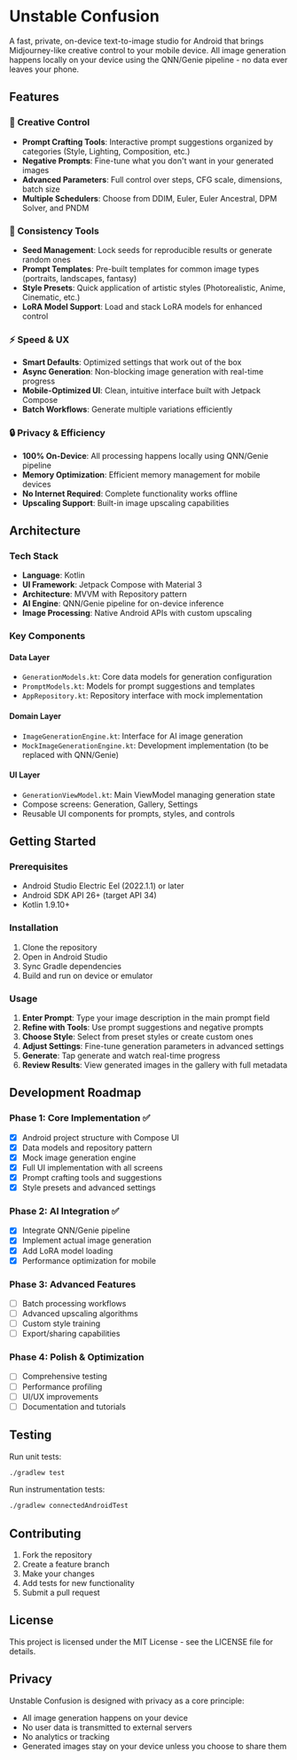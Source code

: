 # Unstable Confusion

A fast, private, on-device text-to-image studio for Android that brings Midjourney-like creative control to your mobile device. All image generation happens locally on your device using the QNN/Genie pipeline - no data ever leaves your phone.

## Features

### 🎨 Creative Control
- **Prompt Crafting Tools**: Interactive prompt suggestions organized by categories (Style, Lighting, Composition, etc.)
- **Negative Prompts**: Fine-tune what you don't want in your generated images
- **Advanced Parameters**: Full control over steps, CFG scale, dimensions, batch size
- **Multiple Schedulers**: Choose from DDIM, Euler, Euler Ancestral, DPM Solver, and PNDM

### 🔄 Consistency Tools
- **Seed Management**: Lock seeds for reproducible results or generate random ones
- **Prompt Templates**: Pre-built templates for common image types (portraits, landscapes, fantasy)
- **Style Presets**: Quick application of artistic styles (Photorealistic, Anime, Cinematic, etc.)
- **LoRA Model Support**: Load and stack LoRA models for enhanced control

### ⚡ Speed & UX
- **Smart Defaults**: Optimized settings that work out of the box
- **Async Generation**: Non-blocking image generation with real-time progress
- **Mobile-Optimized UI**: Clean, intuitive interface built with Jetpack Compose
- **Batch Workflows**: Generate multiple variations efficiently

### 🔒 Privacy & Efficiency
- **100% On-Device**: All processing happens locally using QNN/Genie pipeline
- **Memory Optimization**: Efficient memory management for mobile devices
- **No Internet Required**: Complete functionality works offline
- **Upscaling Support**: Built-in image upscaling capabilities

## Architecture

### Tech Stack
- **Language**: Kotlin
- **UI Framework**: Jetpack Compose with Material 3
- **Architecture**: MVVM with Repository pattern
- **AI Engine**: QNN/Genie pipeline for on-device inference
- **Image Processing**: Native Android APIs with custom upscaling

### Key Components

#### Data Layer
- `GenerationModels.kt`: Core data models for generation configuration
- `PromptModels.kt`: Models for prompt suggestions and templates
- `AppRepository.kt`: Repository interface with mock implementation

#### Domain Layer
- `ImageGenerationEngine.kt`: Interface for AI image generation
- `MockImageGenerationEngine.kt`: Development implementation (to be replaced with QNN/Genie)

#### UI Layer
- `GenerationViewModel.kt`: Main ViewModel managing generation state
- Compose screens: Generation, Gallery, Settings
- Reusable UI components for prompts, styles, and controls

## Getting Started

### Prerequisites
- Android Studio Electric Eel (2022.1.1) or later
- Android SDK API 26+ (target API 34)
- Kotlin 1.9.10+

### Installation
1. Clone the repository
2. Open in Android Studio
3. Sync Gradle dependencies
4. Build and run on device or emulator

### Usage
1. **Enter Prompt**: Type your image description in the main prompt field
2. **Refine with Tools**: Use prompt suggestions and negative prompts
3. **Choose Style**: Select from preset styles or create custom ones
4. **Adjust Settings**: Fine-tune generation parameters in advanced settings
5. **Generate**: Tap generate and watch real-time progress
6. **Review Results**: View generated images in the gallery with full metadata

## Development Roadmap

### Phase 1: Core Implementation ✅
- [x] Android project structure with Compose UI
- [x] Data models and repository pattern
- [x] Mock image generation engine
- [x] Full UI implementation with all screens
- [x] Prompt crafting tools and suggestions
- [x] Style presets and advanced settings

### Phase 2: AI Integration ✅
- [x] Integrate QNN/Genie pipeline
- [x] Implement actual image generation
- [x] Add LoRA model loading
- [x] Performance optimization for mobile

### Phase 3: Advanced Features
- [ ] Batch processing workflows
- [ ] Advanced upscaling algorithms
- [ ] Custom style training
- [ ] Export/sharing capabilities

### Phase 4: Polish & Optimization
- [ ] Comprehensive testing
- [ ] Performance profiling
- [ ] UI/UX improvements
- [ ] Documentation and tutorials

## Testing

Run unit tests:
```bash
./gradlew test
```

Run instrumentation tests:
```bash
./gradlew connectedAndroidTest
```

## Contributing

1. Fork the repository
2. Create a feature branch
3. Make your changes
4. Add tests for new functionality
5. Submit a pull request

## License

This project is licensed under the MIT License - see the LICENSE file for details.

## Privacy

Unstable Confusion is designed with privacy as a core principle:
- All image generation happens on your device
- No user data is transmitted to external servers
- No analytics or tracking
- Generated images stay on your device unless you choose to share them
